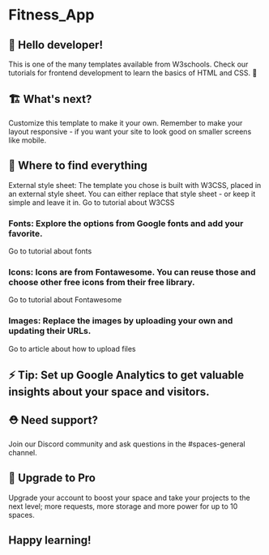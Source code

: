 # Fitness_App

## 👋 Hello developer!
This is one of the many templates available from W3schools. Check our tutorials for frontend development to learn the basics of HTML and CSS. 🦄

## 🏗 What's next?
Customize this template to make it your own. Remember to make your layout responsive - if you want your site to look good on smaller screens like mobile.

## 🎨 Where to find everything
External style sheet: The template you chose is built with W3CSS, placed in an external style sheet. You can either replace that style sheet - or keep it simple and leave it in.
Go to tutorial about W3CSS

### Fonts: Explore the options from Google fonts and add your favorite.
Go to tutorial about fonts

### Icons: Icons are from Fontawesome. You can reuse those and choose other free icons from their free library.
Go to tutorial about Fontawesome

### Images: Replace the images by uploading your own and updating their URLs.
Go to article about how to upload files

## ⚡️ Tip: Set up Google Analytics to get valuable insights about your space and visitors.

## ⛑ Need support?
Join our Discord community and ask questions in the #spaces-general channel.

## 🚀 Upgrade to Pro
Upgrade your account to boost your space and take your projects to the next level; more requests, more storage and more power for up to 10 spaces.

## Happy learning!
